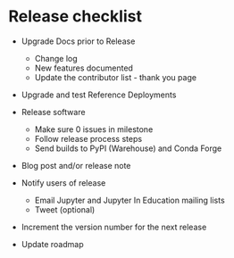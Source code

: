 # Release checklist

- Upgrade Docs prior to Release

    * Change log
    * New features documented
    * Update the contributor list - thank you page

- Upgrade and test Reference Deployments

- Release software

    * Make sure 0 issues in milestone
    * Follow release process steps
    * Send builds to PyPI (Warehouse) and Conda Forge

- Blog post and/or release note

- Notify users of release

    * Email Jupyter and Jupyter In Education mailing lists
    * Tweet (optional)

- Increment the version number for the next release

- Update roadmap
